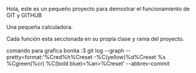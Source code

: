Hola, este es un pequeño proyecto para demostrar el funcionamiento de GIT y GITHUB

Una pequeña calculadora.

Cada función esta seccionada en su propia clase y rama del proyecto.

comando para grafica bonita :3
git log --graph --pretty=format:'%Cred%h%Creset -%C(yellow)%d%Creset %s %Cgreen(%cr) %C(bold blue)<%an>%Creset' --abbrev-commit
